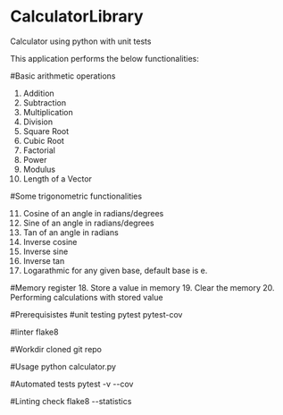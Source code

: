 # CalculatorLibrary
Calculator using python with unit tests


This application performs the below functionalities:

#Basic arithmetic operations
1.  Addition
2.  Subtraction
3.  Multiplication
4.  Division
5.  Square Root
6.  Cubic Root
7.  Factorial
8.  Power
9.  Modulus
10. Length of a Vector

#Some trigonometric functionalities

11. Cosine of an angle in radians/degrees
12. Sine of an angle in radians/degrees
13. Tan of an angle in radians
14. Inverse cosine
15. Inverse sine
16. Inverse tan
17. Logarathmic for any given base, default base is e.

#Memory register
18. Store a value in memory
19. Clear the memory
20. Performing calculations with stored value


#Prerequisistes
#unit testing
pytest
pytest-cov

#linter
flake8 

#Workdir
cloned git repo

#Usage
python calculator.py

#Automated tests
pytest -v --cov

#Linting check
flake8 --statistics
